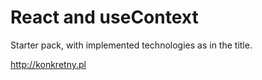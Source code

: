 # React and useContext

Starter pack, with implemented technologies as in the title.

http://konkretny.pl
